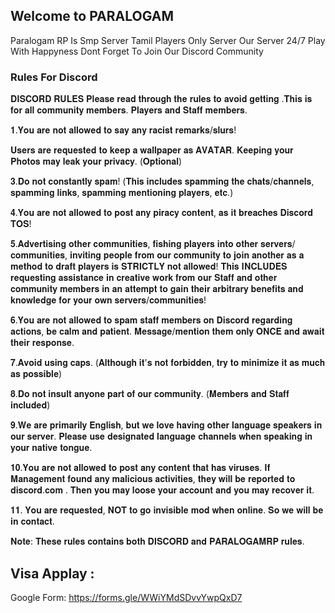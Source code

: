 ## Welcome to PARALOGAM

Paralogam RP Is Smp Server Tamil Players Only Server Our Server 24/7 Play With Happyness
Dont Forget To Join Our Discord Community 


### Rules For Discord

𝐃𝐈𝐒𝐂𝐎𝐑𝐃 𝐑𝐔𝐋𝐄𝐒
𝐏𝐥𝐞𝐚𝐬𝐞 𝐫𝐞𝐚𝐝 𝐭𝐡𝐫𝐨𝐮𝐠𝐡 𝐭𝐡𝐞 𝐫𝐮𝐥𝐞𝐬 𝐭𝐨 𝐚𝐯𝐨𝐢𝐝 𝐠𝐞𝐭𝐭𝐢𝐧𝐠 .𝐓𝐡𝐢𝐬 𝐢𝐬 𝐟𝐨𝐫 𝐚𝐥𝐥 𝐜𝐨𝐦𝐦𝐮𝐧𝐢𝐭𝐲 𝐦𝐞𝐦𝐛𝐞𝐫𝐬. 𝐏𝐥𝐚𝐲𝐞𝐫𝐬 𝐚𝐧𝐝 𝐒𝐭𝐚𝐟𝐟 𝐦𝐞𝐦𝐛𝐞𝐫𝐬.

𝟏.𝐘𝐨𝐮 𝐚𝐫𝐞 𝐧𝐨𝐭 𝐚𝐥𝐥𝐨𝐰𝐞𝐝 𝐭𝐨 𝐬𝐚𝐲 𝐚𝐧𝐲 𝐫𝐚𝐜𝐢𝐬𝐭 𝐫𝐞𝐦𝐚𝐫𝐤𝐬/𝐬𝐥𝐮𝐫𝐬!

𝐔𝐬𝐞𝐫𝐬 𝐚𝐫𝐞 𝐫𝐞𝐪𝐮𝐞𝐬𝐭𝐞𝐝 𝐭𝐨 𝐤𝐞𝐞𝐩 𝐚 𝐰𝐚𝐥𝐥𝐩𝐚𝐩𝐞𝐫 𝐚𝐬 𝐀𝐕𝐀𝐓𝐀𝐑. 𝐊𝐞𝐞𝐩𝐢𝐧𝐠 𝐲𝐨𝐮𝐫 𝐏𝐡𝐨𝐭𝐨𝐬 𝐦𝐚𝐲 𝐥𝐞𝐚𝐤 𝐲𝐨𝐮𝐫 𝐩𝐫𝐢𝐯𝐚𝐜𝐲. (𝐎𝐩𝐭𝐢𝐨𝐧𝐚𝐥)

𝟑.𝐃𝐨 𝐧𝐨𝐭 𝐜𝐨𝐧𝐬𝐭𝐚𝐧𝐭𝐥𝐲 𝐬𝐩𝐚𝐦! (𝐓𝐡𝐢𝐬 𝐢𝐧𝐜𝐥𝐮𝐝𝐞𝐬 𝐬𝐩𝐚𝐦𝐦𝐢𝐧𝐠 𝐭𝐡𝐞 𝐜𝐡𝐚𝐭𝐬/𝐜𝐡𝐚𝐧𝐧𝐞𝐥𝐬, 𝐬𝐩𝐚𝐦𝐦𝐢𝐧𝐠 𝐥𝐢𝐧𝐤𝐬, 𝐬𝐩𝐚𝐦𝐦𝐢𝐧𝐠 𝐦𝐞𝐧𝐭𝐢𝐨𝐧𝐢𝐧𝐠 𝐩𝐥𝐚𝐲𝐞𝐫𝐬, 𝐞𝐭𝐜.)

𝟒.𝐘𝐨𝐮 𝐚𝐫𝐞 𝐧𝐨𝐭 𝐚𝐥𝐥𝐨𝐰𝐞𝐝 𝐭𝐨 𝐩𝐨𝐬𝐭 𝐚𝐧𝐲 𝐩𝐢𝐫𝐚𝐜𝐲 𝐜𝐨𝐧𝐭𝐞𝐧𝐭, 𝐚𝐬 𝐢𝐭 𝐛𝐫𝐞𝐚𝐜𝐡𝐞𝐬 𝐃𝐢𝐬𝐜𝐨𝐫𝐝 𝐓𝐎𝐒!

𝟓.𝐀𝐝𝐯𝐞𝐫𝐭𝐢𝐬𝐢𝐧𝐠 𝐨𝐭𝐡𝐞𝐫 𝐜𝐨𝐦𝐦𝐮𝐧𝐢𝐭𝐢𝐞𝐬, 𝐟𝐢𝐬𝐡𝐢𝐧𝐠 𝐩𝐥𝐚𝐲𝐞𝐫𝐬 𝐢𝐧𝐭𝐨 𝐨𝐭𝐡𝐞𝐫 𝐬𝐞𝐫𝐯𝐞𝐫𝐬/𝐜𝐨𝐦𝐦𝐮𝐧𝐢𝐭𝐢𝐞𝐬, 𝐢𝐧𝐯𝐢𝐭𝐢𝐧𝐠 𝐩𝐞𝐨𝐩𝐥𝐞 𝐟𝐫𝐨𝐦 𝐨𝐮𝐫 𝐜𝐨𝐦𝐦𝐮𝐧𝐢𝐭𝐲 𝐭𝐨 𝐣𝐨𝐢𝐧 𝐚𝐧𝐨𝐭𝐡𝐞𝐫 𝐚𝐬 𝐚 𝐦𝐞𝐭𝐡𝐨𝐝 𝐭𝐨 𝐝𝐫𝐚𝐟𝐭 𝐩𝐥𝐚𝐲𝐞𝐫𝐬 𝐢𝐬 𝐒𝐓𝐑𝐈𝐂𝐓𝐋𝐘 𝐧𝐨𝐭 𝐚𝐥𝐥𝐨𝐰𝐞𝐝! 𝐓𝐡𝐢𝐬 𝐈𝐍𝐂𝐋𝐔𝐃𝐄𝐒 𝐫𝐞𝐪𝐮𝐞𝐬𝐭𝐢𝐧𝐠 𝐚𝐬𝐬𝐢𝐬𝐭𝐚𝐧𝐜𝐞 𝐢𝐧 𝐜𝐫𝐞𝐚𝐭𝐢𝐯𝐞 𝐰𝐨𝐫𝐤 𝐟𝐫𝐨𝐦 𝐨𝐮𝐫 𝐒𝐭𝐚𝐟𝐟 𝐚𝐧𝐝 𝐨𝐭𝐡𝐞𝐫 𝐜𝐨𝐦𝐦𝐮𝐧𝐢𝐭𝐲 𝐦𝐞𝐦𝐛𝐞𝐫𝐬 𝐢𝐧 𝐚𝐧 𝐚𝐭𝐭𝐞𝐦𝐩𝐭 𝐭𝐨 𝐠𝐚𝐢𝐧 𝐭𝐡𝐞𝐢𝐫 𝐚𝐫𝐛𝐢𝐭𝐫𝐚𝐫𝐲 𝐛𝐞𝐧𝐞𝐟𝐢𝐭𝐬 𝐚𝐧𝐝 𝐤𝐧𝐨𝐰𝐥𝐞𝐝𝐠𝐞 𝐟𝐨𝐫 𝐲𝐨𝐮𝐫 𝐨𝐰𝐧 𝐬𝐞𝐫𝐯𝐞𝐫𝐬/𝐜𝐨𝐦𝐦𝐮𝐧𝐢𝐭𝐢𝐞𝐬!

𝟔.𝐘𝐨𝐮 𝐚𝐫𝐞 𝐧𝐨𝐭 𝐚𝐥𝐥𝐨𝐰𝐞𝐝 𝐭𝐨 𝐬𝐩𝐚𝐦 𝐬𝐭𝐚𝐟𝐟 𝐦𝐞𝐦𝐛𝐞𝐫𝐬 𝐨𝐧 𝐃𝐢𝐬𝐜𝐨𝐫𝐝 𝐫𝐞𝐠𝐚𝐫𝐝𝐢𝐧𝐠 𝐚𝐜𝐭𝐢𝐨𝐧𝐬, 𝐛𝐞 𝐜𝐚𝐥𝐦 𝐚𝐧𝐝 𝐩𝐚𝐭𝐢𝐞𝐧𝐭. 𝐌𝐞𝐬𝐬𝐚𝐠𝐞/𝐦𝐞𝐧𝐭𝐢𝐨𝐧 𝐭𝐡𝐞𝐦 𝐨𝐧𝐥𝐲 𝐎𝐍𝐂𝐄 𝐚𝐧𝐝 𝐚𝐰𝐚𝐢𝐭 𝐭𝐡𝐞𝐢𝐫 𝐫𝐞𝐬𝐩𝐨𝐧𝐬𝐞.

𝟕.𝐀𝐯𝐨𝐢𝐝 𝐮𝐬𝐢𝐧𝐠 𝐜𝐚𝐩𝐬. (𝐀𝐥𝐭𝐡𝐨𝐮𝐠𝐡 𝐢𝐭'𝐬 𝐧𝐨𝐭 𝐟𝐨𝐫𝐛𝐢𝐝𝐝𝐞𝐧, 𝐭𝐫𝐲 𝐭𝐨 𝐦𝐢𝐧𝐢𝐦𝐢𝐳𝐞 𝐢𝐭 𝐚𝐬 𝐦𝐮𝐜𝐡 𝐚𝐬 𝐩𝐨𝐬𝐬𝐢𝐛𝐥𝐞)

𝟖.𝐃𝐨 𝐧𝐨𝐭 𝐢𝐧𝐬𝐮𝐥𝐭 𝐚𝐧𝐲𝐨𝐧𝐞 𝐩𝐚𝐫𝐭 𝐨𝐟 𝐨𝐮𝐫 𝐜𝐨𝐦𝐦𝐮𝐧𝐢𝐭𝐲. (𝐌𝐞𝐦𝐛𝐞𝐫𝐬 𝐚𝐧𝐝 𝐒𝐭𝐚𝐟𝐟 𝐢𝐧𝐜𝐥𝐮𝐝𝐞𝐝)

𝟗.𝐖𝐞 𝐚𝐫𝐞 𝐩𝐫𝐢𝐦𝐚𝐫𝐢𝐥𝐲 𝐄𝐧𝐠𝐥𝐢𝐬𝐡, 𝐛𝐮𝐭 𝐰𝐞 𝐥𝐨𝐯𝐞 𝐡𝐚𝐯𝐢𝐧𝐠 𝐨𝐭𝐡𝐞𝐫 𝐥𝐚𝐧𝐠𝐮𝐚𝐠𝐞 𝐬𝐩𝐞𝐚𝐤𝐞𝐫𝐬 𝐢𝐧 𝐨𝐮𝐫 𝐬𝐞𝐫𝐯𝐞𝐫. 𝐏𝐥𝐞𝐚𝐬𝐞 𝐮𝐬𝐞 𝐝𝐞𝐬𝐢𝐠𝐧𝐚𝐭𝐞𝐝 𝐥𝐚𝐧𝐠𝐮𝐚𝐠𝐞 𝐜𝐡𝐚𝐧𝐧𝐞𝐥𝐬 𝐰𝐡𝐞𝐧 𝐬𝐩𝐞𝐚𝐤𝐢𝐧𝐠 𝐢𝐧 𝐲𝐨𝐮𝐫 𝐧𝐚𝐭𝐢𝐯𝐞 𝐭𝐨𝐧𝐠𝐮𝐞.

𝟏𝟎.𝐘𝐨𝐮 𝐚𝐫𝐞 𝐧𝐨𝐭 𝐚𝐥𝐥𝐨𝐰𝐞𝐝 𝐭𝐨 𝐩𝐨𝐬𝐭 𝐚𝐧𝐲 𝐜𝐨𝐧𝐭𝐞𝐧𝐭 𝐭𝐡𝐚𝐭 𝐡𝐚𝐬 𝐯𝐢𝐫𝐮𝐬𝐞𝐬. 𝐈𝐟 𝐌𝐚𝐧𝐚𝐠𝐞𝐦𝐞𝐧𝐭 𝐟𝐨𝐮𝐧𝐝 𝐚𝐧𝐲 𝐦𝐚𝐥𝐢𝐜𝐢𝐨𝐮𝐬 𝐚𝐜𝐭𝐢𝐯𝐢𝐭𝐢𝐞𝐬, 𝐭𝐡𝐞𝐲 𝐰𝐢𝐥𝐥 𝐛𝐞 𝐫𝐞𝐩𝐨𝐫𝐭𝐞𝐝 𝐭𝐨 𝐝𝐢𝐬𝐜𝐨𝐫𝐝.𝐜𝐨𝐦 . 𝐓𝐡𝐞𝐧 𝐲𝐨𝐮 𝐦𝐚𝐲 𝐥𝐨𝐨𝐬𝐞 𝐲𝐨𝐮𝐫 𝐚𝐜𝐜𝐨𝐮𝐧𝐭 𝐚𝐧𝐝 𝐲𝐨𝐮 𝐦𝐚𝐲 𝐫𝐞𝐜𝐨𝐯𝐞𝐫 𝐢𝐭.

𝟏𝟏. 𝐘𝐨𝐮 𝐚𝐫𝐞 𝐫𝐞𝐪𝐮𝐞𝐬𝐭𝐞𝐝, 𝐍𝐎𝐓 𝐭𝐨 𝐠𝐨 𝐢𝐧𝐯𝐢𝐬𝐢𝐛𝐥𝐞 𝐦𝐨𝐝 𝐰𝐡𝐞𝐧 𝐨𝐧𝐥𝐢𝐧𝐞. 𝐒𝐨 𝐰𝐞 𝐰𝐢𝐥𝐥 𝐛𝐞 𝐢𝐧 𝐜𝐨𝐧𝐭𝐚𝐜𝐭.

𝐍𝐨𝐭𝐞: 𝐓𝐡𝐞𝐬𝐞 𝐫𝐮𝐥𝐞𝐬 𝐜𝐨𝐧𝐭𝐚𝐢𝐧𝐬 𝐛𝐨𝐭𝐡 𝐃𝐈𝐒𝐂𝐎𝐑𝐃 𝐚𝐧𝐝 𝐏𝐀𝐑𝐀𝐋𝐎𝐆𝐀𝐌𝐑𝐏 𝐫𝐮𝐥𝐞𝐬.


## Visa Applay :

Google Form: https://forms.gle/WWiYMdSDvvYwpQxD7
